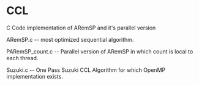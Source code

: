 CCL
===

C Code implementation of ARemSP and it's parallel version


ARemSP.c -- most optimized sequential algorithm.

PARemSP_count.c -- Parallel version of ARemSP in which count is local to each thread.

Suzuki.c -- One Pass Suzuki CCL Algorithm for which OpenMP implementation exists.
